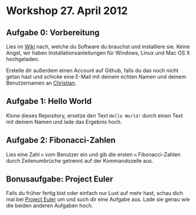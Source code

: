# Workshop 27. April 2012

## Aufgabe 0: Vorbereitung

Lies im [Wiki](https://github.com/kit-cpp-workshop/workshop-ss12-01/wiki) nach, welche du Software du brauchst und installiere sie. Keine Angst, wir haben Installationsanleitungen für Windows, Linux und Mac OS X hochgeladen.

Erstelle dir außerdem einen Account auf Github, falls du das noch nicht getan hast und schicke eine E-Mail mit deinem echten Namen und deinem Benutzernamen an [Christian](mailto:christian.kaeser@student.kit.edu).


## Aufgabe 1: Hello World

Klone dieses Repository, ersetze den Text `Hello World!` durch einen Text mit deinem Namen und lade das Ergebnis hoch.


## Aufgabe 2: Fibonacci-Zahlen

Lies eine Zahl `n` vom Benutzer ein und gib die ersten `n` Fibonacci-Zahlen durch Zeilenumbrüche getrennt auf der Kommandozeile aus.


## Bonusaufgabe: Project Euler

Falls du früher fertig bist oder einfach nur Lust auf mehr hast, schau dich mal bei [Project Euler](http://projecteuler.net/) um und such dir eine Aufgabe aus. Lade sie genau wie die beiden anderen Aufgaben hoch.